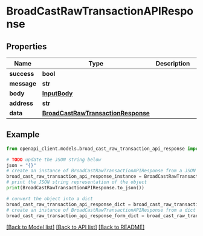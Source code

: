 # BroadCastRawTransactionAPIResponse


## Properties

Name | Type | Description | Notes
------------ | ------------- | ------------- | -------------
**success** | **bool** |  | 
**message** | **str** |  | 
**body** | [**InputBody**](InputBody.md) |  | [optional] 
**address** | **str** |  | [optional] 
**data** | [**BroadCastRawTransactionResponse**](BroadCastRawTransactionResponse.md) |  | [optional] 

## Example

```python
from openapi_client.models.broad_cast_raw_transaction_api_response import BroadCastRawTransactionAPIResponse

# TODO update the JSON string below
json = "{}"
# create an instance of BroadCastRawTransactionAPIResponse from a JSON string
broad_cast_raw_transaction_api_response_instance = BroadCastRawTransactionAPIResponse.from_json(json)
# print the JSON string representation of the object
print(BroadCastRawTransactionAPIResponse.to_json())

# convert the object into a dict
broad_cast_raw_transaction_api_response_dict = broad_cast_raw_transaction_api_response_instance.to_dict()
# create an instance of BroadCastRawTransactionAPIResponse from a dict
broad_cast_raw_transaction_api_response_form_dict = broad_cast_raw_transaction_api_response.from_dict(broad_cast_raw_transaction_api_response_dict)
```
[[Back to Model list]](../README.md#documentation-for-models) [[Back to API list]](../README.md#documentation-for-api-endpoints) [[Back to README]](../README.md)


